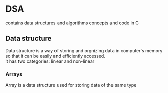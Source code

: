 # DSA
contains data structures and algorithms concepts and code in C
## Data structure
  Data structure is a way of storing and orgnizing data in computer's memory so that it can be easily and efficiently accessed.<br>
  it has two categories: linear and non-linear
### Arrays
Array is a data structure used for storing data of the same type
